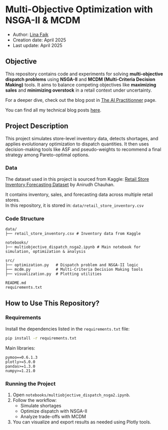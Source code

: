 # Multi-Objective Optimization with NSGA-II & MCDM

- Author: [Lina Faik](https://www.linkedin.com/in/lina-faik/)
- Creation date: April 2025  
- Last update: April 2025

## Objective

This repository contains code and experiments for solving **multi-objective dispatch problems** using **NSGA-II** and **MCDM (Multi-Criteria Decision Making)** tools. It aims to balance competing objectives like **maximizing sales** and **minimizing overstock** in a retail context under uncertainty.

For a deeper dive, check out the blog post in [The AI Practitionner](https://aipractitioner.substack.com/) page.

<div class="alert alert-block alert-info"> You can find all my technical blog posts <a href = https://linafaik.medium.com/>here</a>. </div>

## Project Description

This project simulates store-level inventory data, detects shortages, and applies evolutionary optimization to dispatch quantities. It then uses decision-making tools like ASF and pseudo-weights to recommend a final strategy among Pareto-optimal options.

### Data

The dataset used in this project is sourced from Kaggle: [Retail Store Inventory Forecasting Dataset](https://www.kaggle.com/datasets/anirudhchauhan/retail-store-inventory-forecasting-dataset) by Anirudh Chauhan.

It contains inventory, sales, and forecasting data across multiple retail stores.  
In this repository, it is stored in:  `data/retail_store_inventory.csv`

### Code Structure

```
data/
├── retail_store_inventory.csv # Inventory data from Kaggle

notebooks/
├── multiobjective_dispatch_nsga2.ipynb # Main notebook for simulation, optimization & analysis

src/
├── optimization.py   # Dispatch problem and NSGA-II logic
├── mcdm.py           # Multi-Criteria Decision Making tools
├── visualization.py  # Plotting utilities

README.md
requirements.txt
```

## How to Use This Repository?

### Requirements

Install the dependencies listed in the `requirements.txt` file:

```bash
pip install -r requirements.txt
```

Main libraries:
```
pymoo==0.6.1.3
plotly>=5.0.0
pandas>=1.3.0
numpy>=1.21.0
```

### Running the Project

1. Open `notebooks/multiobjective_dispatch_nsga2.ipynb`.
2. Follow the workflow:
   - Simulate shortages
   - Optimize dispatch with NSGA-II
   - Analyze trade-offs with MCDM
3. You can visualize and export results as needed using Plotly tools.
